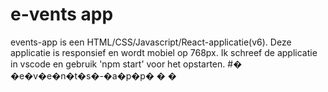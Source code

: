 # e-vents app

events-app is een HTML/CSS/Javascript/React-applicatie(v6).
Deze applicatie is responsief en wordt mobiel op 768px.
Ik schreef de applicatie in vscode en gebruik 'npm start' voor het opstarten.
#� �e�v�e�n�t�s�-�a�p�p�
�
�
